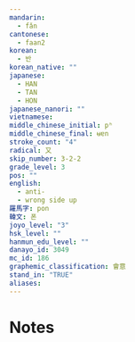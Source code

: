 ```yaml
---
mandarin:
  - fǎn
cantonese:
  - faan2
korean:
  - 반
korean_native: ""
japanese:
  - HAN
  - TAN
  - HON
japanese_nanori: ""
vietnamese:
middle_chinese_initial: pʰ
middle_chinese_final: ʉɐn
stroke_count: "4"
radical: 又
skip_number: 3-2-2
grade_level: 3
pos: ""
english:
  - anti-
  - wrong side up
羅馬字: pon
韓文: 폰
joyo_level: "3"
hsk_level: ""
hanmun_edu_level: ""
danayo_id: 3049
mc_id: 186
graphemic_classification: 會意
stand_in: "TRUE"
aliases:
---
```


# Notes
